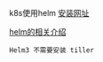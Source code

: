 k8s使用helm
[安装网址](https://blog.51cto.com/wutengfei/2569465)

[helm的相关介绍](https://xie.infoq.cn/article/1497dec4312a1233b613939f2)
```
Helm3 不需要安装 tiller
```